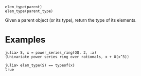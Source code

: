 ```
elem_type(parent)
elem_type(parent_type)
```

Given a parent object (or its type), return the type of its elements.

# Examples

```jldoctest
julia> S, x = power_series_ring(QQ, 2, :x)
(Univariate power series ring over rationals, x + O(x^3))

julia> elem_type(S) == typeof(x)
true
```
